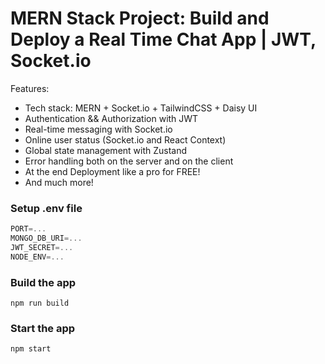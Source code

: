 # MERN Stack Project: Build and Deploy a Real Time Chat App | JWT, Socket.io





Features:

* Tech stack: MERN + Socket.io + TailwindCSS + Daisy UI
* Authentication && Authorization with JWT
* Real-time messaging with Socket.io
* Online user status (Socket.io and React Context)
* Global state management with Zustand
* Error handling both on the server and on the client
* At the end Deployment like a pro for FREE!
* And much more!

### Setup .env file

```js
PORT=...
MONGO_DB_URI=...
JWT_SECRET=...
NODE_ENV=...
```

### Build the app

```shell
npm run build
```

### Start the app

```shell
npm start
```
